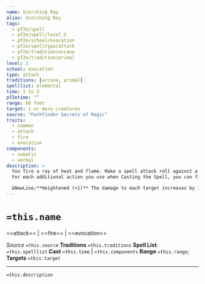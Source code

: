 ```yaml
---
name: Scorching Ray
alias: Scorching Ray
tags:
  - pf2e/spell
  - pf2e/spell/level_2
  - pf2e/school/evocation
  - pf2e/spelltype/attack
  - pf2e/tradition/arcane
  - pf2e/tradition/primal
level: 2
school: evocation
type: attack
traditions: [arcane, primal]
spelllist: elemental
time: 1 to 3
pf2etime: ""
range: 60 feet
target: 1 or more creatures
source: "Pathfinder Secrets of Magic"
traits:
  - common
  - attack
  - fire
  - evocation
components:
  - somatic
  - verbal
description: >
  You fire a ray of heat and flame. Make a spell attack roll against a single creature. On a hit, the target takes 2d6 fire damage, and on a critical hit, the target takes double damage.
  For each additional action you use when Casting the Spell, you can fire an additional ray at a different target, to a maximum of three rays targeting three different targets for 3 actions. These attacks each increase your multiple attack penalty, but you don't increase your multiple attack penalty until after you make all the spell attack rolls for scorching ray. If you spend 2 or more actions Casting the Spell, the damage increases to 4d6 fire damage on a hit, and it still deals double damage on a critical hit.

  &NewLine;**Heightened (+1)** The damage to each target increases by 1d6 for the 1-action version, or by 2d6 for the 2-action and 3-action versions.
---
```

# `=this.name`
==attack== | ==fire== | ==evocation==

*Source* `=this.source`
**Traditions** `=this.traditions`
**Spell List**: `=this.spelllist`
**Cast** `=this.time` | `=this.components`
**Range** `=this.range`; **Targets** `=this.target`

***
`=this.description`